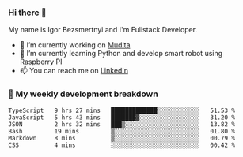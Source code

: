 ### Hi there 👋

My name is Igor Bezsmertnyi and I'm Fullstack Developer.

- 🔭 I’m currently working on [Mudita](https://mudita.com/)
- 🌱 I’m currently learning Python and develop smart robot using Raspberry PI
- 📫 You can reach me on [LinkedIn](https://www.linkedin.com/in/igor-bezsmertnyi-529522114/)

### 🧮 My weekly development breakdown
<!--START_SECTION:waka-->

```text
TypeScript   9 hrs 27 mins   █████████████░░░░░░░░░░░░   51.53 %
JavaScript   5 hrs 43 mins   ███████▓░░░░░░░░░░░░░░░░░   31.20 %
JSON         2 hrs 32 mins   ███▒░░░░░░░░░░░░░░░░░░░░░   13.82 %
Bash         19 mins         ▒░░░░░░░░░░░░░░░░░░░░░░░░   01.80 %
Markdown     8 mins          ▒░░░░░░░░░░░░░░░░░░░░░░░░   00.79 %
CSS          4 mins          ░░░░░░░░░░░░░░░░░░░░░░░░░   00.42 %
```

<!--END_SECTION:waka-->

<!--
**igorbezsmertnyi/igorbezsmertnyi** is a ✨ _special_ ✨ repository because its `README.md` (this file) appears on your GitHub profile.

Here are some ideas to get you started:

- 🔭 I’m currently working on ...
- 🌱 I’m currently learning ...
- 👯 I’m looking to collaborate on ...
- 🤔 I’m looking for help with ...
- 💬 Ask me about ...
- 📫 How to reach me: ...
- 😄 Pronouns: ...
- ⚡ Fun fact: ...
-->
